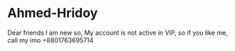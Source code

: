 # Ahmed-Hridoy
Dear friends I am new so, My account is not active in VIP, so if you like me, call my imo +8801763695714
